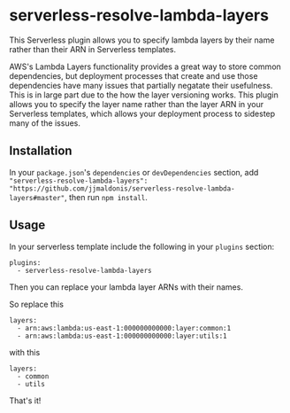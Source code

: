 # serverless-resolve-lambda-layers

This Serverless plugin allows you to specify lambda layers by their name rather than their ARN in Serverless templates.

AWS's Lambda Layers functionality provides a great way to store common dependencies, but deployment processes that create and use those dependencies have many issues that partially negatate their usefulness. This is in large part due to the how the layer versioning works. This plugin allows you to specify the layer name rather than the layer ARN in your Serverless templates, which allows your deployment process to sidestep many of the issues.

## Installation

In your `package.json`'s `dependencies` or `devDependencies` section, add `"serverless-resolve-lambda-layers": "https://github.com/jjmaldonis/serverless-resolve-lambda-layers#master"`, then run `npm install`.

## Usage

In your serverless template include the following in your `plugins` section:

```
plugins:
  - serverless-resolve-lambda-layers
```

Then you can replace your lambda layer ARNs with their names.

So replace this

```
layers:
  - arn:aws:lambda:us-east-1:000000000000:layer:common:1
  - arn:aws:lambda:us-east-1:000000000000:layer:utils:1
```

with this

```
layers:
  - common
  - utils
```

That's it!
